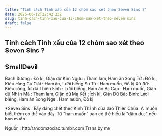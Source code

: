 ```yaml
---
title: "Tính cách Tính xấu của 12 chòm sao xét theo Seven Sins ?"
date: 2025-06-12T22:42:23Z
slug: tinh-cach-tinh-xau-cua-12-chom-sao-xet-theo-seven-sins
draft: false
---
```


## Tính cách Tính xấu của 12 chòm sao xét theo Seven Sins ?

## SmallDevil

Bạch Dương : Đố kị, Giận dữ
Kim Ngưu : Tham lam, Ham ăn
Song Tử : Đố kị, Kiêu căng
Cự Giải : Ham ăn, Lười biếng
Sư Tử : Ham muốn, Đố kị
Xử Nữ: Kiêu căng, Ích kỉ
Thiên Bình : Lười biếng, Ham ăn
Bọ Cạp : Ham muốn, Giận dữ
Nhân Mã : Tham lam, Giận dữ
Ma Kết : Ích kỉ, Giận Dữ
Bảo Bình: Lười biếng, Ham ăn
Song Ngư : Ham muốn, Đố kị

*Seven Sins : Bảy đáng chết theo Kinh Thánh của đạo Thiên Chúa. Ai muốn biết thêm có thể vào đây.
Từ "ham muốn" bạn có thể hiểu là "dâm dục" nếu bạn muốn .

Nguồn : http/randomzodiac.tumblr.com
Trans by me